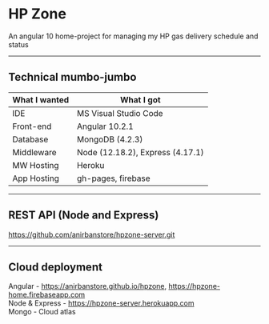 # HP Zone
An angular 10 home-project for managing my HP gas delivery schedule and status  

- - - -

## Technical mumbo-jumbo  
What I wanted   | What I got
--------------- | --------------
IDE             | MS Visual Studio Code  
Front-end       | Angular 10.2.1  
Database        | MongoDB (4.2.3)
Middleware      | Node (12.18.2), Express (4.17.1)
MW Hosting      | Heroku
App Hosting     | gh-pages, firebase 

- - - -

## REST API (Node and Express)
https://github.com/anirbanstore/hpzone-server.git  

- - - -

## Cloud deployment
Angular - https://anirbanstore.github.io/hpzone, https://hpzone-home.firebaseapp.com  
Node & Express - https://hpzone-server.herokuapp.com  
Mongo - Cloud atlas  
